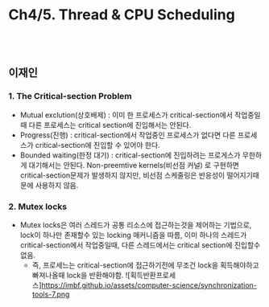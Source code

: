 # Ch4/5. Thread & CPU Scheduling 

<br>
<br>

## 이재인
### 1. The Critical-section Problem
- Mutual exclution(상호배제) : 이미 한 프로세스가 critical-section에서 작업중일때 다른 프로세스는 critical section에 진입해서는 안된다.
- Progress(진행) : critical-section에서 작업중인 프로세스가 없다면 다른 프로세스가 critical-section에 진입할 수 있어야 한다.
- Bounded waiting(한정 대기) : critical-section에 진입하려는 프로게스가 무한하게 대기해서는 안된다.
Non-preemtive kernels(비선점 커널) 로 구현하면 critical-section문제가 발생하지 않지만, 비선점 스케줄링은 반응성이 떨어지기때문에 사용하지 않음.

### 2. Mutex locks
- Mutex locks은 여러 스레드가 공통 리소스에 접근하는것을 제어하는 기법으로, lock이 하나만 존재할수 있는 locking 매커니즘을 따름, 이미 하나의 스레드가 critical-section에서 작업중일때, 다른 스레드에서는 critical section에 진입할수 없음.
    - 즉, 프로세느는 critical-section에 접근하기전에 무조건 lock을 획득해야하고 빠져나올때 lock을 반환해야함.
    ![획득반환프로세스]https://imbf.github.io/assets/computer-science/synchronization-tools-7.png

